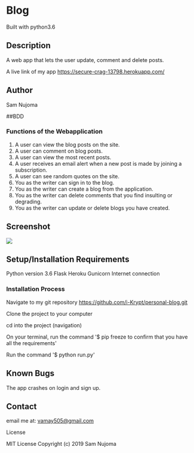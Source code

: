 # Blog
Built with python3.6

## Description
A web app that lets the user update, comment and delete posts.  

A live link of my app https://secure-crag-13798.herokuapp.com/


## Author
Sam Nujoma

##BDD 
### Functions of the Webapplication
1. A user can view the blog posts on the site.
2. A user can comment on blog posts.
3. A user can view the most recent posts.
4. A user receives an email alert when a new post is made by joining a subscription.
5. A user can see random quotes on the site.
6. You as the writer can sign in to the blog.
7. You as the writer can create a blog from the application.
8. You as the writer can delete comments that you find insulting or degrading.
9. You as the writer can update or delete blogs you have created.



## Screenshot

<img src='https://i.ibb.co/pypnn63/Screenshot-from-2019-09-25-15-49-25.png'>

## Setup/Installation Requirements
Python version 3.6
Flask
Heroku
Gunicorn
Internet connection

### Installation Process
Navigate to my git repository https://github.com/i-Krypt/personal-blog.git

Clone the project to your computer

cd into the project (navigation)

On your terminal, run the command '$ pip freeze to confirm that you have all the requirements'

Run the command '$ python run.py'

## Known Bugs
The app crashes on login and sign up.

## Contact
email me at: vamay505@gmail.com

License

MIT License Copyright (c) 2019 Sam Nujoma

